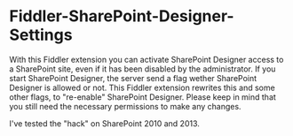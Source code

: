 Fiddler-SharePoint-Designer-Settings
====================================

With this Fiddler extension you can activate SharePoint Designer access to a SharePoint site, even if it has been disabled by the administrator.
If you start SharePoint Designer, the server send a flag wether SharePoint Designer is allowed or not. This Fiddler extension rewrites this and some other flags, to "re-enable" SharePoint Designer.
Please keep in mind that you still need the necessary permissions to make any changes.

I've tested the "hack" on SharePoint 2010 and 2013.
